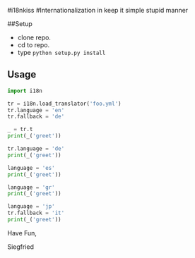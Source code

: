 #i18nkiss
#Internationalization in keep it simple stupid manner


##Setup
* clone repo.
* cd to repo.
* type `python setup.py install`

## Usage

```python
import i18n

tr = i18n.load_translator('foo.yml')
tr.language = 'en'
tr.fallback = 'de'

_ = tr.t
print(_('greet'))

tr.language = 'de'
print(_('greet'))

language = 'es'
print(_('greet'))

language = 'gr'
print(_('greet'))

language = 'jp'
tr.fallback = 'it'
print(_('greet'))

```

Have Fun,

Siegfried
